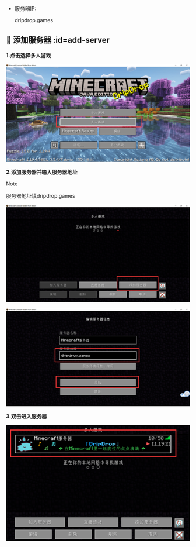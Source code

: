 + 服务器IP: 


    dripdrop.games

## 👥 添加服务器 :id=add-server

**1.点击选择多人游戏**

![选择多人](pics/download/12.png)

**2.添加服务器并输入服务器地址**

> [!note]
> 服务器地址填dripdrop.games

![添加服务器](pics/download/13.png)

![输入服务器地址](pics/download/14.png)

**3.双击进入服务器**

![双击进入服务器](pics/download/15.png)




